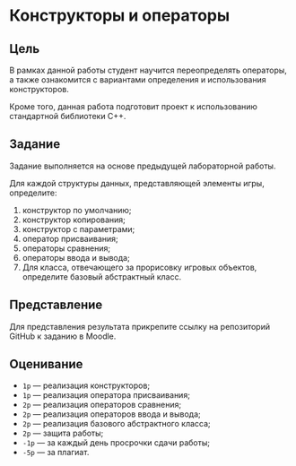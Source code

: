 # Конструкторы и операторы

## Цель

В рамках данной работы студент научится переопределять операторы, а также ознакомится с вариантами определения и использования конструкторов.

Кроме того, данная работа подготовит проект к использованию стандартной библиотеки C++.

## Задание

Задание выполняется на основе предыдущей лабораторной работы.

Для каждой структуры данных, представляющей элементы игры, определите:

1. конструктор по умолчанию;
2. конструктор копирования;
3. конструктор с параметрами;
4. оператор присваивания;
5. операторы сравнения;
6. операторы ввода и вывода;
7. Для класса, отвечающего за прорисовку игровых объектов, определите базовый абстрактный класс.

## Представление

Для представления результата прикрепите ссылку на репозиторий GitHub к заданию в Moodle.

## Оценивание

- `1p` — реализация конструкторов;
- `1p` — реализация оператора присваивания;
- `2p` — реализация операторов сравнения;
- `2p` — реализация операторов ввода и вывода;
- `2p` — реализация базового абстрактного класса;
- `2p` — защита работы;
- `-1p` — за каждый день просрочки сдачи работы;
- `-5p` — за плагиат.
